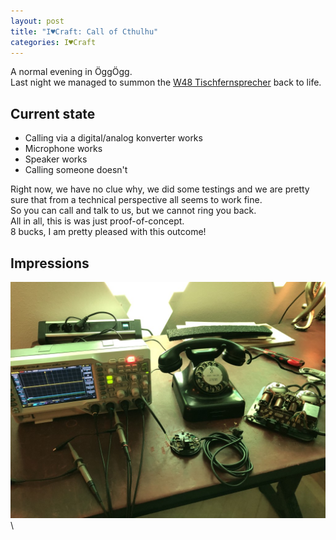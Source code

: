 ```yaml
---
layout: post
title: "I♥Craft: Call of Cthulhu"
categories: I♥Craft
---
```


A normal evening in ÖggÖgg.\
Last night we managed to summon the [W48 Tischfernsprecher](https://clyde.crimson.space/posts/20230521/) back to life.

## Current state

- Calling via a digital/analog konverter works
- Microphone works
- Speaker works
- Calling someone doesn't  

Right now, we have no clue why, we did some testings and we are pretty sure that from a technical perspective all seems to work fine.\
So you can call and talk to us, but we cannot ring you back.\
All in all, this is was just proof-of-concept.\
8 bucks, I am pretty pleased with this outcome!

## Impressions

![Dissasemble](/assets/pix/Call-Of-Cthulhu.JPG)\